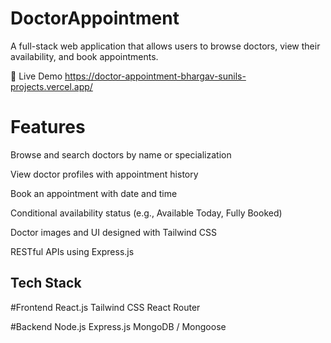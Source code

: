 ﻿# DoctorAppointment

A full-stack web application that allows users to browse doctors, view their availability, and book appointments.

🔗 Live Demo
https://doctor-appointment-bhargav-sunils-projects.vercel.app/

# Features
Browse and search doctors by name or specialization

View doctor profiles with appointment history

Book an appointment with date and time

Conditional availability status (e.g., Available Today, Fully Booked)

Doctor images and UI designed with Tailwind CSS

RESTful APIs using Express.js

## Tech Stack
#Frontend
React.js
Tailwind CSS
React Router

#Backend
Node.js
Express.js
MongoDB / Mongoose
